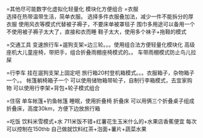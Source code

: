=其他尽可能数字化虚拟化轻量化 模块化方便组合
=衣服  
选择在热带温带生活，简单衣服。
选择多件衣服叠加法，减少一件不能拆分的厚衣服
使用风衣等模式代替被子褥子，不要床单被罩毯子
围巾多用途可以备用一个
不使用被子褥子太大了，直接和衣而睡
鞋子太大，使用多个袜子+拖鞋的模式




=交通工具
变速旅行车+遛狗支架=边三轮。。。使用组合法方便轻量化模块化
高级座机大儿童座椅，带把手，组合折叠雨棚座椅模式的。。
车带雨棚模式防止鸟儿拉屎

=行李车
挂在遛狗支架上固定吧
旅行箱20村登机箱模式。。。衣服箱子，杂物箱子一个。。
帐篷躺椅箱子一个
可以使用储物箱带轮子，自制行李箱模式，去宜家购物
可以使用行李架+背包+轮子模式组合

=住宿
单车帐篷+钓鱼帐篷
睡眠，使用折叠椅 折叠床
可以用俩三个折叠桌子组成折叠床，高度30km，方便下边放旅行箱


=吃饭
饮料米雪模式+水
711米饭不错+红薯花生玉米什么的+水果店香蕉便宜
每次可以控制在150thb
自己做就饮料红茶+泡面+薯片+蔬菜水果



